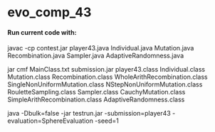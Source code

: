 # evo_comp_43

#### Run current code with:

javac -cp contest.jar player43.java Individual.java Mutation.java Recombination.java Sampler.java AdaptiveRandomness.java

jar cmf MainClass.txt submission.jar player43.class Individual.class Mutation.class Recombination.class WholeArithRecombination.class SingleNonUniformMutation.class NStepNonUniformMutation.class RouletteSampling.class Sampler.class CauchyMutation.class SimpleArithRecombination.class AdaptiveRandomness.class

 java -Dbulk=false -jar testrun.jar -submission=player43 -evaluation=SphereEvaluation -seed=1
